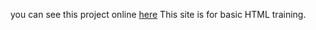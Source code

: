 you can see this project online [here](https://htm-training-yaghooti.xo.je/?i=1)
This site is for basic HTML training.
